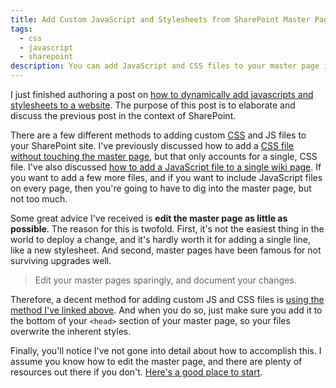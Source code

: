 ```yaml
---
title: Add Custom JavaScript and Stylesheets from SharePoint Master Page
tags:
  - css
  - javascript
  - sharepoint
description: You can add JavaScript and CSS files to your master page if you want to overwrite some default styles or add some functionality via a new script.
---
```


I just finished authoring a post on [how to dynamically add javascripts and stylesheets to a website](/blog/dynamically-add-javascript-and-css-files-to-your-website-using-javascript/). The purpose of this post is to elaborate and discuss the previous post in the context of SharePoint.

There are a few different methods to adding custom [CSS](/blog/wtf-is-css/) and JS files to your SharePoint site. I've previously discussed how to add a [CSS file without touching the master page](/blog/add-custom-css-to-sharepoint-2010-without-master-page/), but that only accounts for a single, CSS file. I've also discussed [how to add a JavaScript file to a single wiki page](/blog/how-to-run-javascript-on-sharepoint-pages/). If you want to add a few more files, and if you want to include JavaScript files on every page, then you're going to have to dig into the master page, but not too much.

Some great advice I've received is **edit the master page as little as possible**. The reason for this is twofold. First, it's not the easiest thing in the world to deploy a change, and it's hardly worth it for adding a single line, like a new stylesheet. And second, master pages have been famous for not surviving upgrades well.

> Edit your master pages sparingly, and document your changes.

Therefore, a decent method for adding custom JS and CSS files is [using the method I've linked above](/blog/dynamically-add-javascript-and-css-files-to-your-website-using-javascript/). And when you do so, just make sure you add it to the bottom of your `<head>` section of your master page, so your files overwrite the inherent styles.

Finally, you'll notice I've not gone into detail about how to accomplish this. I assume you know how to edit the master page, and there are plenty of resources out there if you don't. [Here's a good place to start](http://office.microsoft.com/en-us/windows-sharepoint-services-help/create-or-edit-a-master-page-HA010157775.aspx).
